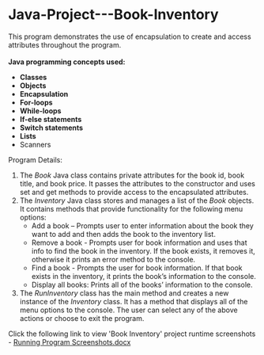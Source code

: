# Java-Project---Book-Inventory

This program demonstrates the use of encapsulation to create and access attributes throughout the program.\
\
**Java programming concepts used:**
-	**Classes**
-	**Objects**
-	**Encapsulation**
-	**For-loops**
-	**While-loops**
-	**If-else statements**
-	**Switch statements**
-	**Lists**
-	Scanners

Program Details:
1. The *Book* Java class contains private attributes for the book id, book title, and book price. It passes the attributes to the constructor and uses set and get methods to provide access to the encapsulated attributes.
2. The *Inventory* Java class stores and manages a list of the *Book* objects. It contains methods that provide functionality for the following menu options:
    -	Add a book – Prompts user to enter information about the book they want to add and then adds the book to the inventory list.
    -	Remove a book - Prompts user for book information and uses that info to find the book in the inventory. If the book exists, it removes it, otherwise it prints an error method to the console.
    -	Find a book - Prompts the user for book information. If that book exists in the inventory, it prints the book’s information to the console.
    -	Display all books: Prints all of the books’ information to the console.
3. The *RunInventory* class has the main method and creates a new instance of the *Inventory* class. It has a method that displays all of the menu options to the console. The user can select any of the above actions or choose to exit the program.


Click the following link to view 'Book Inventory' project runtime screenshots - 
[Running Program Screenshots.docx](https://github.com/courtneyhussein/Java-Project---Book-Inventory/files/6329789/Running.Program.Screenshots.docx)



